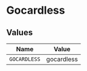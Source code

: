 # Gocardless


## Values

| Name         | Value        |
| ------------ | ------------ |
| `GOCARDLESS` | gocardless   |